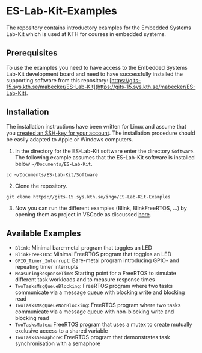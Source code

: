 # ES-Lab-Kit-Examples


The repository contains introductory examples for the Embedded Systems Lab-Kit which is used at KTH for courses in embedded systems.

## Prerequisites

To use the examples you need to have access to the Embedded Systems Lab-Kit development board and need to have successfully installed the supporting software from this repository: [https://gits-15.sys.kth.se/mabecker/ES-Lab-Kit](https://gits-15.sys.kth.se/mabecker/ES-Lab-Kit).

## Installation

The installation instructions have been written for Linux and assume that you [created an SSH-key for your account](https://docs.github.com/en/authentication/connecting-to-github-with-ssh/adding-a-new-ssh-key-to-your-github-account?platform=linux). The installation procedure should be easily adapted to Apple or Windows computers.

1. In the directory for the ES-Lab-Kit software enter the directory `Software`. The following example assumes that the ES-Lab-Kit software is installed below `~/Documents/ES-Lab-Kit`.
```
cd ~/Documents/ES-Lab-Kit/Software
```
2. Clone the repository.
```
git clone https://gits-15.sys.kth.se/ingo/ES-Lab-Kit-Examples
```
3. Now you can run the different examples (Blink, BlinkFreeRTOS, ...) by opening them as project in VSCode as discussed [here](https://gits-15.sys.kth.se/mabecker/ES-Lab-Kit).

## Available Examples 

- `Blink`: Minimal bare-metal program that toggles an LED
- `BlinkFreeRTOS`: Minimal FreeRTOS program that toggles an LED
- `GPIO_Timer_Interrupt`: Bare-metal program introducing GPIO- and repeating timer interrupts
- `MeasuringResponseTime`: Starting point for a FreeRTOS to simulate different task workloads and to measure response times
- `TwoTasksMsgQueueBlocking`: FreeRTOS program where two tasks communicate via a message queue with blocking write and blocking read
- `TwoTasksMsgQueueNonBlocking`: FreeRTOS program where two tasks communicate via a message queue with non-blocking write and blocking read
- `TwoTasksMutex`: FreeRTOS program that uses a mutex to create mutually exclusive access to a shared variable
- `TwoTasksSemaphore`: FreeRTOS program that demonstrates task synchronisation with a semaphore